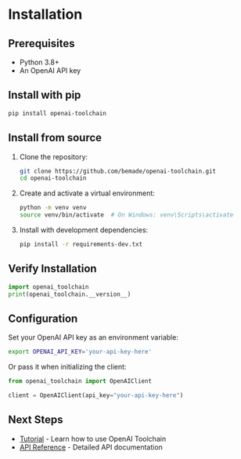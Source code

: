 # Installation

## Prerequisites

- Python 3.8+
- An OpenAI API key

## Install with pip

```bash
pip install openai-toolchain
```

## Install from source

1. Clone the repository:

   ```bash
   git clone https://github.com/bemade/openai-toolchain.git
   cd openai-toolchain
   ```

2. Create and activate a virtual environment:

   ```bash
   python -m venv venv
   source venv/bin/activate  # On Windows: venv\Scripts\activate
   ```

3. Install with development dependencies:
   ```bash
   pip install -r requirements-dev.txt
   ```

## Verify Installation

```python
import openai_toolchain
print(openai_toolchain.__version__)
```

## Configuration

Set your OpenAI API key as an environment variable:

```bash
export OPENAI_API_KEY='your-api-key-here'
```

Or pass it when initializing the client:

```python
from openai_toolchain import OpenAIClient

client = OpenAIClient(api_key="your-api-key-here")
```

## Next Steps

- [Tutorial](tutorial.md) - Learn how to use OpenAI Toolchain
- [API Reference](reference/) - Detailed API documentation
